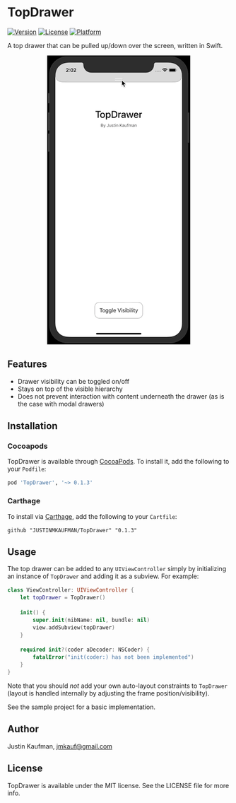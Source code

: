 # TopDrawer

[![Version](https://img.shields.io/cocoapods/v/TopDrawer.svg?style=flat)](https://cocoapods.org/pods/TopDrawer)
[![License](https://img.shields.io/cocoapods/l/TopDrawer.svg?style=flat)](https://cocoapods.org/pods/TopDrawer)
[![Platform](https://img.shields.io/cocoapods/p/TopDrawer.svg?style=flat)](https://cocoapods.org/pods/TopDrawer)

A top drawer that can be pulled up/down over the screen, written in Swift.

<p align="center">
    <img src="/TopDrawer.gif" />
</p>

## Features

 - Drawer visibility can be toggled on/off
 - Stays on top of the visible hierarchy
 - Does not prevent interaction with content underneath the drawer (as is the case with modal drawers)

## Installation

### Cocoapods

TopDrawer is available through [CocoaPods](https://cocoapods.org). To install it, add the following to your `Podfile`:

```ruby
pod 'TopDrawer', '~> 0.1.3'
```

### Carthage

To install via [Carthage](https://github.com/Carthage/Carthage), add the following to your `Cartfile`:

```ogdl
github "JUSTINMKAUFMAN/TopDrawer" "0.1.3"
```

## Usage

The top drawer can be added to any `UIViewController` simply by initializing an instance of `TopDrawer` and adding it as a subview. For example:

```swift
class ViewController: UIViewController {
    let topDrawer = TopDrawer()

    init() {
        super.init(nibName: nil, bundle: nil)
        view.addSubview(topDrawer)
    }

    required init?(coder aDecoder: NSCoder) {
        fatalError("init(coder:) has not been implemented")
    }
}
```

Note that you should _not_ add your own auto-layout constraints to `TopDrawer` (layout is handled internally by adjusting the frame position/visibility).

See the sample project for a basic implementation. 

## Author

Justin Kaufman, jmkauf@gmail.com

## License

TopDrawer is available under the MIT license. See the LICENSE file for more info.

